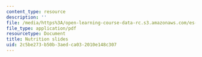 ```yaml
---
content_type: resource
description: ''
file: /media/https%3A/open-learning-course-data-rc.s3.amazonaws.com/es-010-chemistry-of-sports-spring-2013/2c5be273b50b3aedca032010e148c307_MITES_010S13_lec4.pdf
file_type: application/pdf
resourcetype: Document
title: Nutrition slides
uid: 2c5be273-b50b-3aed-ca03-2010e148c307
---
```

